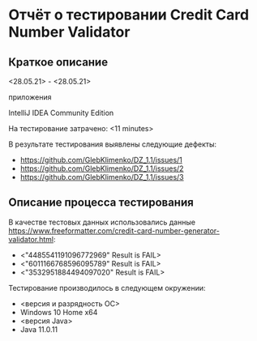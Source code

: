 # Отчёт о тестировании Credit Card Number Validator

## Краткое описание

<28.05.21> - <28.05.21>  

приложения 

IntelliJ IDEA Community Edition

На тестирование затрачено: <11 minutes>

В результате тестирования выявлены следующие дефекты:
* <https://github.com/GlebKlimenko/DZ_1.1/issues/1>
* <https://github.com/GlebKlimenko/DZ_1.1/issues/2>
* <https://github.com/GlebKlimenko/DZ_1.1/issues/3>

## Описание процесса тестирования

В качестве тестовых данных использовались данные <https://www.freeformatter.com/credit-card-number-generator-validator.html>:
* <"4485541191096772969" Result is FAIL>
* <"6011166768596095789" Result is FAIL>
* <"3532951884494097020" Result is FAIL>

Тестирование производилось в следующем окружении:
* <версия и разрядность ОС>
* Windows 10 Home x64
* <версия Java>
* Java 11.0.11

